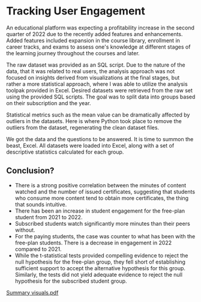 # Tracking User Engagement

An educational platform was expecting a profitability increase in the second quarter of 2022 due to the recently added features and enhancements. Added features included expansion in the course library, enrollment in career tracks, and exams to assess one's knowledge at different stages of the learning journey throughout the courses and later. 

The raw dataset was provided as an SQL script. Due to the nature of the data, that it was related to real users, the analysis approach was not focused on insights derived from visualizations at the final stages, but rather a more statistical approach, where I was able to utilize the analysis toolpak provided in Excel. 
Desired datasets were retrieved from the raw set using the provided SQL scripts. The goal was to split data into groups based on their subscription and the year. 

Statistical metrics such as the mean value can be dramatically affected by outliers in the datasets. Here is where Python took place to remove the outliers from the dataset, regenerating the clean dataset files. 

We got the data and the questions to be answered. It is time to summon the beast, Excel. All datasets were loaded into Excel, along with a set of descriptive statistics calculated for each group. 

## Conclusion? 
 - There is a strong positive correlation between the minutes of content watched and the number of issued certificates, suggesting that students who consume more content tend to obtain more certificates, the thing that sounds intuitive. 
 - There has been an increase in student engagement for the free-plan student from 2021 to 2022.
 - Subscribed students watch significantly more minutes than their peers without.
 - For the paying students, the case was counter to what has been with the free-plan students. There is a decrease in engagement in 2022 compared to 2021.
 - While the t-statistical tests provided compelling evidence to reject the null hypothesis for the free-plan group, they fell short of establishing sufficient support to accept the alternative hypothesis for this group. Similarly, the tests did not yield adequate evidence to reject the null hypothesis for the subscribed student group. 





[Summary visuals.pdf](https://github.com/MuEissa/Tracking-User-Analysis/files/13818973/Summary.visuals.pdf)

